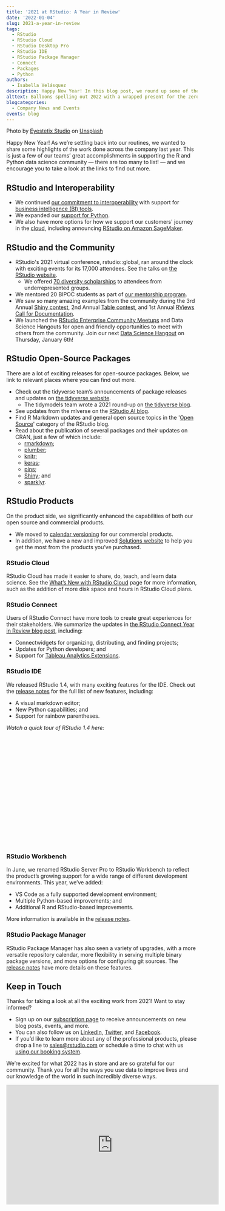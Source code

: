 ```yaml
---
title: '2021 at RStudio: A Year in Review'
date: '2022-01-04'
slug: 2021-a-year-in-review
tags:
  - RStudio
  - RStudio Cloud
  - RStudio Desktop Pro
  - RStudio IDE
  - RStudio Package Manager
  - Connect
  - Packages
  - Python
authors:
  - Isabella Velásquez
description: Happy New Year! In this blog post, we round up some of the many announcements and product releases from RStudio in 2021.
alttext: Balloons spelling out 2022 with a wrapped present for the zero
blogcategories:
  - Company News and Events
events: blog
---
```


Photo by <a href="https://unsplash.com/@eyestetix?utm_source=unsplash&utm_medium=referral&utm_content=creditCopyText">Eyestetix Studio</a> on <a href="https://unsplash.com/s/photos/2022?utm_source=unsplash&utm_medium=referral&utm_content=creditCopyText">Unsplash</a>

Happy New Year! As we’re settling back into our routines, we wanted to share some highlights of the work done across the company last year. This is just a few of our teams’ great accomplishments in supporting the R and Python data science community — there are too many to list! — and we encourage you to take a look at the links to find out more. 

## RStudio and Interoperability

* We continued <a href="https://www.rstudio.com/solutions/interoperability/" target = "_blank">our commitment to interoperability</a> with support for <a href="https://www.rstudio.com/solutions/bi-and-data-science/" target = "_blank">business intelligence (BI) tools</a>. 
* We expanded our <a href="https://solutions.rstudio.com/python/" target = "_blank">support for Python</a>.
* We also have more options for how we support our customers' journey in the <a href="https://www.rstudio.com/solutions/rstudio-in-the-cloud/" target = "_blank">cloud</a>, including announcing <a href="https://www.rstudio.com/sagemaker/" target = "_blank">RStudio on Amazon SageMaker</a>.

## RStudio and the Community

* RStudio's 2021 virtual conference, rstudio::global, ran around the clock with exciting events for its 17,000 attendees. See the talks on <a href="https://www.rstudio.com/resources/rstudioglobal-2021/" target = "_blank">the RStudio website</a>.
  * We offered <a href="https://www.rstudio.com/blog/diversity-scholarships/" target = "_blank">70 diversity scholarships</a> to attendees from underrepresented groups.
* We mentored 20 BIPOC students as part of <a href="https://www.rstudio.com/blog/the-inspire-u2-program/" target = "_blank">our mentorship program</a>.
* We saw so many amazing examples from the community during the 3rd Annual <a href="https://www.rstudio.com/blog/winners-of-the-3rd-annual-shiny-contest/" target = "_blank">Shiny contest</a>, 2nd Annual <a href="https://www.rstudio.com/blog/winners-of-the-2021-table-contest/" target = "_blank">Table contest</a>, and 1st Annual <a href="https://rviews.rstudio.com/2021/08/04/r-views-blog-contest/" target = "_blank">RViews Call for Documentation</a>.
* We launched the <a href="https://www.meetup.com/RStudio-Enterprise-Community-Meetup/" target = "_blank">RStudio Enterprise Community Meetups</a> and Data Science Hangouts for open and friendly opportunities to meet with others from the community. Join our next <a href="https://www.addevent.com/event/Qv9211919" target = "_blank">Data Science Hangout</a> on Thursday, January 6th!

## RStudio Open-Source Packages

There are a lot of exciting releases for open-source packages. Below, we link to relevant places where you can find out more.

* Check out the tidyverse team’s announcements of package releases and updates on <a href="https://www.tidyverse.org/categories/package/" target = "_blank">the tidyverse website</a>.
    * The tidymodels team wrote a 2021 round-up on <a href="https://www.tidyverse.org/blog/2021/12/tidymodels-2021-q4/" target = "_blank">the tidyverse blog</a>.
* See updates from the mlverse on the <a href="https://blogs.rstudio.com/ai/" target = "_blank">RStudio AI blog</a>.
* Find R Markdown updates and general open source topics in the '<a href="https://www.rstudio.com/blog/categories/open-source/" target = "_blank">Open Source</a>' category of the RStudio blog. 
* Read about the publication of several packages and their updates on CRAN, just a few of which include:
    * <a href="https://www.rstudio.com/blog/2021-spring-rmd-news/" target = "_blank">rmarkdown</a>;
    * <a href="https://www.rstudio.com/blog/plumber-v1-1-0/" target = "_blank">plumber</a>;
    * <a href="https://www.rstudio.com/blog/knitr-fig-alt/" target = "_blank">knitr</a>;
    * <a href="https://blogs.rstudio.com/ai/posts/2021-11-18-keras-updates/" target = "_blank">keras</a>;
    * <a href="https://www.rstudio.com/blog/pins-1-0-0/" target = "_blank">pins</a>;
    * <a href="https://www.rstudio.com/blog/shiny-1-6-0/" target = "_blank">Shiny</a>; and
    * <a href="https://blogs.rstudio.com/ai/posts/2021-07-06-sparklyr-1.7.0-released/" target = "_blank">sparklyr</a>.

## RStudio Products

On the product side, we significantly enhanced the capabilities of both our open source and commercial products.

* We moved to <a href="https://www.rstudio.com/blog/calendar-versioning-for-commercial-rstudio-products/" target = "_blank">calendar versioning</a> for our commercial products.
* In addition, we have a new and improved <a href="https://solutions.rstudio.com/" target = "_blank">Solutions website</a> to help you get the most from the products you’ve purchased.

### RStudio Cloud

RStudio Cloud has made it easier to share, do, teach, and learn data science. See the <a href="https://rstudio.cloud/learn/whats-new" target = "_blank">What’s New with RStudio Cloud</a> page for more information, such as the addition of more disk space and hours in RStudio Cloud plans.

### RStudio Connect

Users of RStudio Connect have more tools to create great experiences for their stakeholders. We summarize the updates in <a href="https://www.rstudio.com/blog/rstudio-connect-2021-year-in-review/" target = "_blank">the RStudio Connect Year in Review blog post</a>, including:

* Connectwidgets for organizing, distributing, and finding projects;
* Updates for Python developers; and
* Support for <a href="https://www.rstudio.com/blog/rstudio-connect-2021-09-0-tableau-analytics-extensions/" target = "_blank">Tableau Analytics Extensions</a>.

### RStudio IDE

We released RStudio 1.4, with many exciting features for the IDE. Check out the <a href="https://www.rstudio.com/products/rstudio/release-notes/" target = "_blank">release notes</a> for the full list of new features, including:

* A visual markdown editor;
* New Python capabilities; and
* Support for rainbow parentheses.

_Watch a quick tour of RStudio 1.4 here:_

<script src="https://fast.wistia.com/embed/medias/7rhnqchmyu.jsonp" async></script><script src="https://fast.wistia.com/assets/external/E-v1.js" async></script><div class="wistia_responsive_padding" style="padding:56.25% 0 0 0;position:relative;"><div class="wistia_responsive_wrapper" style="height:100%;left:0;position:absolute;top:0;width:100%;"><div class="wistia_embed wistia_async_7rhnqchmyu videoFoam=true" style="height:100%;position:relative;width:100%"><div class="wistia_swatch" style="height:100%;left:0;opacity:0;overflow:hidden;position:absolute;top:0;transition:opacity 200ms;width:100%;"><img src="https://fast.wistia.com/embed/medias/7rhnqchmyu/swatch" style="filter:blur(5px);height:100%;object-fit:contain;width:100%;" alt="" aria-hidden="true" onload="this.parentNode.style.opacity=1;" /></div></div></div></div>

### RStudio Workbench

In June, we renamed RStudio Server Pro to RStudio Workbench to reflect the product’s growing support for a wide range of different development environments. This year, we’ve added:

* VS Code as a fully supported development environment;
* Multiple Python-based improvements; and
* Additional R and RStudio-based improvements.

More information is available in the <a href="https://www.rstudio.com/products/rstudio/release-notes/" target = "_blank">release notes</a>.

### RStudio Package Manager

RStudio Package Manager has also seen a variety of upgrades, with a more versatile repository calendar, more flexibility in serving multiple binary package versions, and more options for configuring git sources. The <a href="https://docs.rstudio.com/rspm/news/#rstudio-package-manager-1221" target = "_blank">release notes</a> have more details on these features.

## Keep in Touch

Thanks for taking a look at all the exciting work from 2021! Want to stay informed?

* Sign up on our <a href="https://www.rstudio.com/about/subscription-management/" target = "_blank">subscription page</a> to receive announcements on new blog posts, events, and more.
* You can also follow us on <a href="https://www.linkedin.com/company/rstudio-pbc/" target = "_blank">LinkedIn</a>, <a href="https://twitter.com/rstudio" target = "_blank">Twitter</a>, and <a href="https://www.facebook.com/rstudiopbc/" target = "_blank">Facebook</a>.
* If you’d like to learn more about any of the professional products, please drop a line to <a href="mailto:sales@rstudio.com">sales@rstudio.com</a> or schedule a time to chat with us <a href="https://rstudio.chilipiper.com/book/rst-demo" target = "_blank">using our booking system</a>.

We’re excited for what 2022 has in store and are so grateful for our community. Thank you for all the ways you use data to improve lives and our knowledge of the world in such incredibly diverse ways.

<center>
<iframe width="560" height="315" src="https://www.youtube.com/embed/gVsDXNvtah8" title="YouTube video player" frameborder="0" allow="accelerometer; autoplay; clipboard-write; encrypted-media; gyroscope; picture-in-picture" allowfullscreen></iframe>
</center>
